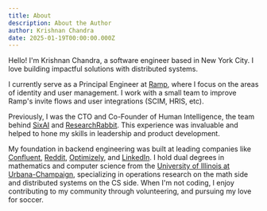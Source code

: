 ```yaml
---
title: About
description: About the Author
author: Krishnan Chandra
date: 2025-01-19T00:00:00.000Z
---
```

Hello! I'm Krishnan Chandra, a software engineer based in New York City. I love building impactful solutions with distributed systems.

I currently serve as a Principal Engineer at [Ramp](https://ramp.com), where I focus on the areas of identity and user management. I work with a small team to improve Ramp's invite flows and user integrations (SCIM, HRIS, etc).

Previously, I was the CTO and Co-Founder of Human Intelligence, the team behind [SixAI](https://sixhq.ai) and [ResearchRabbit](https://researchrabbit.ai). This experience was invaluable and helped to hone my skills in leadership and product development.

My foundation in backend engineering was built at leading companies like [Confluent](https://confluent.io), [Reddit](https://reddit.com), [Optimizely](https://optimizely.com), and [LinkedIn](https://linkedin.com). I hold dual degrees in mathematics and computer science from the [University of Illinois at Urbana-Champaign](https://siebelschool.illinois.edu/), specializing in operations research on the math side and distributed systems on the CS side. When I'm not coding, I enjoy contributing to my community through volunteering, and pursuing my love for soccer.

